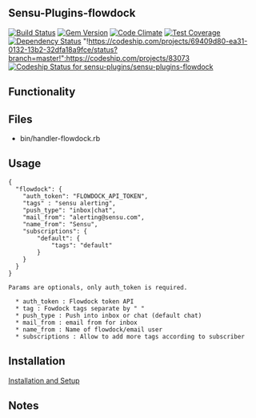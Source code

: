 ## Sensu-Plugins-flowdock

[ ![Build Status](https://travis-ci.org/sensu-plugins/sensu-plugins-flowdock.svg?branch=master)](https://travis-ci.org/sensu-plugins/sensu-plugins-flowdock)
[![Gem Version](https://badge.fury.io/rb/sensu-plugins-flowdock.svg)](http://badge.fury.io/rb/sensu-plugins-flowdock)
[![Code Climate](https://codeclimate.com/github/sensu-plugins/sensu-plugins-flowdock/badges/gpa.svg)](https://codeclimate.com/github/sensu-plugins/sensu-plugins-flowdock)
[![Test Coverage](https://codeclimate.com/github/sensu-plugins/sensu-plugins-flowdock/badges/coverage.svg)](https://codeclimate.com/github/sensu-plugins/sensu-plugins-flowdock)
[![Dependency Status](https://gemnasium.com/sensu-plugins/sensu-plugins-flowdock.svg)](https://gemnasium.com/sensu-plugins/sensu-plugins-flowdock)
"!https://codeship.com/projects/69409d80-ea31-0132-13b2-32dfa18a9fce/status?branch=master!":https://codeship.com/projects/83073
[ ![Codeship Status for sensu-plugins/sensu-plugins-flowdock](https://codeship.com/projects/69409d80-ea31-0132-13b2-32dfa18a9fce/status?branch=master)](https://codeship.com/projects/83073)

## Functionality

## Files
 * bin/handler-flowdock.rb

## Usage

```
{
  "flowdock": {
    "auth_token": "FLOWDOCK_API_TOKEN",
    "tags" : "sensu alerting",
    "push_type": "inbox|chat",
    "mail_from": "alerting@sensu.com",
    "name_from": "Sensu",
    "subscriptions": {
        "default": {
            "tags": "default"
        }
    }
  }
}

Params are optionals, only auth_token is required.

  * auth_token : Flowdock token API
  * tag : Fowdock tags separate by " "
  * push_type : Push into inbox or chat (default chat)
  * mail_from : email from for inbox
  * name_from : Name of flowdock/email user
  * subscriptions : Allow to add more tags according to subscriber

```

## Installation

[Installation and Setup](http://sensu-plugins.io/docs/installation_instructions.html)

## Notes
